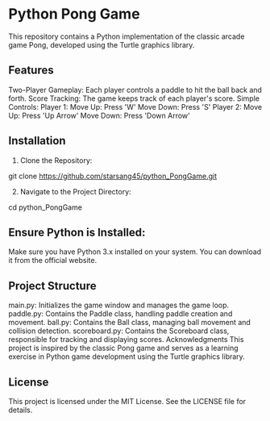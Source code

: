 # Python Pong Game
This repository contains a Python implementation of the classic arcade game Pong, developed using the Turtle graphics library.

## Features
Two-Player Gameplay: Each player controls a paddle to hit the ball back and forth.
Score Tracking: The game keeps track of each player's score.
Simple Controls:
Player 1:
Move Up: Press 'W'
Move Down: Press 'S'
Player 2:
Move Up: Press 'Up Arrow'
Move Down: Press 'Down Arrow'
## Installation
1. Clone the Repository:

git clone https://github.com/starsang45/python_PongGame.git

2. Navigate to the Project Directory:

cd python_PongGame

## Ensure Python is Installed:

Make sure you have Python 3.x installed on your system. You can download it from the official website.

## Project Structure
main.py: Initializes the game window and manages the game loop.
paddle.py: Contains the Paddle class, handling paddle creation and movement.
ball.py: Contains the Ball class, managing ball movement and collision detection.
scoreboard.py: Contains the Scoreboard class, responsible for tracking and displaying scores.
Acknowledgments
This project is inspired by the classic Pong game and serves as a learning exercise in Python game development using the Turtle graphics library.

## License
This project is licensed under the MIT License. See the LICENSE file for details.

